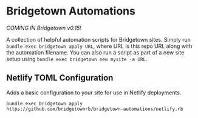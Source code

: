 # Bridgetown Automations

_COMING IN Bridgetown v0.15!_

A collection of helpful automation scripts for Bridgetown sites. Simply run `bundle exec bridgetown apply URL`, where URL is this repo URL along with the automation filename. You can also run a script as part of a new site setup using `bundle exec bridgetown new mysite -a URL`.

## Netlify TOML Configuration

Adds a basic configuration to your site for use in Netlify deployments.

```
bundle exec bridgetown apply https://github.com/bridgetownrb/bridgetown-automations/netlify.rb
```
